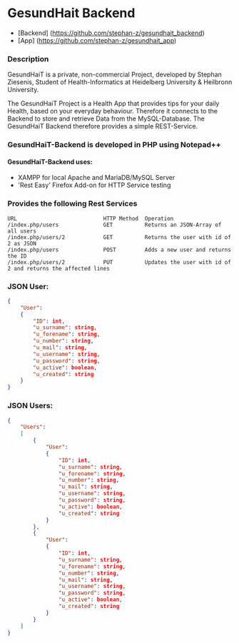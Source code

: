 # GesundHait Backend

- [Backend] (https://github.com/stephan-z/gesundhait_backend)
- [App] (https://github.com/stephan-z/gesundhait_app)

### Description
GesundHaiT is a private, non-commercial Project, developed by Stephan Ziesenis, Student of Health-Informatics at Heidelberg University & Heilbronn University.

The GesundHaiT Project is a Health App that provides tips for your daily Health, based on your everyday behaviour.
Therefore it connects to the Backend to store and retrieve Data from the MySQL-Database. 
The GesundHaiT Backend therefore provides a simple REST-Service.

### GesundHaiT-Backend is developed in PHP using Notepad++
#### GesundHaiT-Backend uses:
- XAMPP for local Apache and MariaDB/MySQL Server
- 'Rest Easy' Firefox Add-on for HTTP Service testing

### Provides the following Rest Services
```
URL                           HTTP Method  Operation
/index.php/users              GET          Returns an JSON-Array of all users
/index.php/users/2            GET          Returns the user with id of 2 as JSON
/index.php/users              POST         Adds a new user and returns the ID
/index.php/users/2            PUT          Updates the user with id of 2 and returns the affected lines
```

### JSON User:
```json
{
	"User":
	{
		"ID": int,
		"u_surname": string,	
		"u_forename": string,
		"u_number": string,
		"u_mail": string,
		"u_username": string,
		"u_password": string,
		"u_active": boolean,
		"u_created": string
	}
}
```

### JSON Users:
```json
{
	"Users":
	[
		{
			"User":
			{
				"ID": int,
				"u_surname": string,	
				"u_forename": string,
				"u_number": string,
				"u_mail": string,
				"u_username": string,
				"u_password": string,
				"u_active": boolean,
				"u_created": string
			}
		},
		{
			"User":
			{
				"ID": int,
				"u_surname": string,	
				"u_forename": string,
				"u_number": string,
				"u_mail": string,
				"u_username": string,
				"u_password": string,
				"u_active": boolean,
				"u_created": string
			}
		}
	]
}
```